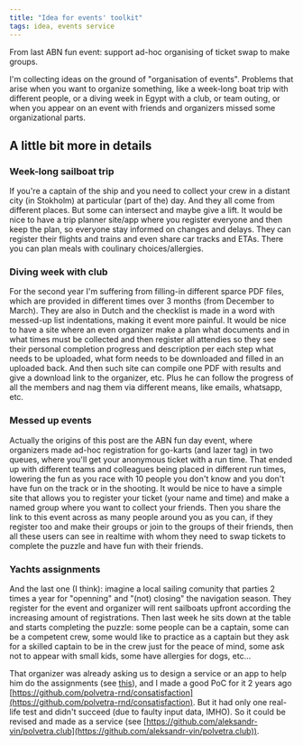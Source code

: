 ```yaml
---
title: "Idea for events' toolkit"
tags: idea, events service
---
```


From last ABN fun event: support ad-hoc organising of ticket swap to make groups.

I'm collecting ideas on the ground of "organisation of events". Problems that arise
when you want to organize something, like a week-long boat trip with different people,
or a diving week in Egypt with a club, or team outing, or when you appear on an event
with friends and organizers missed some organizational parts.

## A little bit more in details

### Week-long sailboat trip

If you're a captain of the ship and you need to collect your crew in a distant city
(in Stokholm) at particular (part of the) day. And they all come from different places.
But some can intersect and maybe give a lift. It would be nice to have a trip planner
site/app where you register everyone and then keep the plan, so everyone stay informed
on changes and delays. They can register their flights and trains and even share car
tracks and ETAs. There you can plan meals with coulinary choices/allergies.

### Diving week with club

For the second year I'm suffering from filling-in different sparce PDF files, which are
provided in different times over 3 months (from December to March). They are also in
Dutch and the checklist is made in a word with messed-up list indentations, making it
event more painful. It would be nice to have a site where an even organizer make a
plan what documents and in what times must be collected and then register all attendies
so they see their personal completion progress and description per each step what
needs to be uploaded, what form needs to be downloaded and filled in an uploaded back.
And then such site can compile one PDF with results and give a download link to the
organizer, etc. Plus he can follow the progress of all the members and nag them via
different means, like emails, whatsapp, etc.

### Messed up events

Actually the origins of this post are the ABN fun day event, where organizers made
ad-hoc registration for go-karts (and lazer tag) in two queues, where you'll get your
anonymous ticket with a run time. That ended up with different teams and colleagues
being placed in different run times, lowering the fun as you race with 10 people you
don't know and you don't have fun on the track or in the shooting. It would be nice
to have a simple site that allows you to register your ticket (your name and time)
and make a named group where you want to collect your friends. Then you share the link
to this event across as many people around you as you can, if they register too and
make their groups or join to the groups of their friends, then all these users can see
in realtime with whom they need to swap tickets to complete the puzzle and have fun
with their friends.

### Yachts assignments

And the last one (I think): imagine a local sailing comunity that parties 2 times a year
for "openning" and "(not) closing" the navigation season. They register for the event
and organizer will rent sailboats upfront according the increasing amount of registrations.
Then last week he sits down at the table and starts completing the puzzle: some people
can be a captain, some can be a competent crew, some would like to practice as a captain
but they ask for a skilled captain to be in the crew just for the peace of mind, some
ask not to appear with small kids, some have allergies for dogs, etc...

That organizer was already asking us to design a service or an app to help him do the
assignments (see [this](/2023/09/14/state-in-da-url.html)), and I made a good PoC for it
2 years ago [https://github.com/polvetra-rnd/consatisfaction](https://github.com/polvetra-rnd/consatisfaction).
But it had only one real-life test and didn't succeed (due to faulty input data, IMHO).
So it could be revised and made as a service (see [https://github.com/aleksandr-vin/polvetra.club](https://github.com/aleksandr-vin/polvetra.club)).
